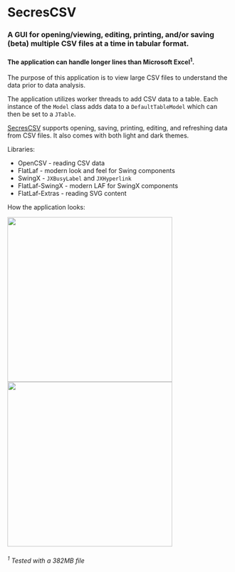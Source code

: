 # SecresCSV

### A GUI for opening/viewing, editing, printing, and/or saving (beta) multiple CSV files at a time in tabular format.
#### The application can handle longer lines than Microsoft Excel<sup>1</sup>.

The purpose of this application is to view large CSV files to understand the data prior to data analysis.<p>
  
The application utilizes worker threads to add CSV data to a table. Each instance of the `Model` class adds data to a `DefaultTableModel` which can then be set to a `JTable`.

[SecresCSV](https://github.com/PranavAmarnath/SecresCSV) supports opening, saving, printing, editing, and refreshing data from CSV files. It also comes with both light and dark themes.

Libraries:
* OpenCSV - reading CSV data
* FlatLaf - modern look and feel for Swing components
* SwingX - `JXBusyLabel` and `JXHyperlink`
* FlatLaf-SwingX - modern LAF for SwingX components
* FlatLaf-Extras - reading SVG content

How the application looks:
<p align="left">
      <img src="https://user-images.githubusercontent.com/64337291/111054236-f5587600-841f-11eb-8f78-f2c684b36824.png" width="370" />
      <img src="https://user-images.githubusercontent.com/64337291/111054228-dd80f200-841f-11eb-9ef7-7a2fbf8e1976.png" width="370" /> 
</p>


###### <sup>1</sup>  Tested with a 382MB file
